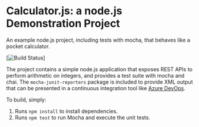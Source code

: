 Calculator.js: a node.js Demonstration Project
==============================================
An example node.js project, including tests with mocha, that behaves like
a pocket calculator.

[![Build Status](https://alexchen7022.visualstudio.com/AlexTest/_build/latest?definitionId=3&branchName=master)]

The project contains a simple node.js application that exposes REST APIs
to perform arithmetic on integers, and provides a test suite with mocha
and chai.  The `mocha-junit-reporters` package is included to provide XML
output that can be presented in a continuous integration tool like
[Azure DevOps](https://azure.com/devops).

To build, simply:

1. Runs `npm install` to install dependencies.
2. Runs `npm test` to run Mocha and execute the unit tests.

